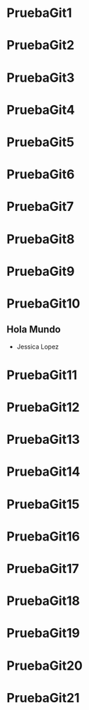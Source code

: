 # PruebaGit1



# PruebaGit2



# PruebaGit3



# PruebaGit4



# PruebaGit5



# PruebaGit6



# PruebaGit7



# PruebaGit8



# PruebaGit9



# PruebaGit10

Hola Mundo
----------

* Jessica Lopez 



# PruebaGit11



# PruebaGit12



# PruebaGit13



# PruebaGit14



# PruebaGit15



# PruebaGit16



# PruebaGit17



# PruebaGit18



# PruebaGit19



# PruebaGit20



# PruebaGit21



